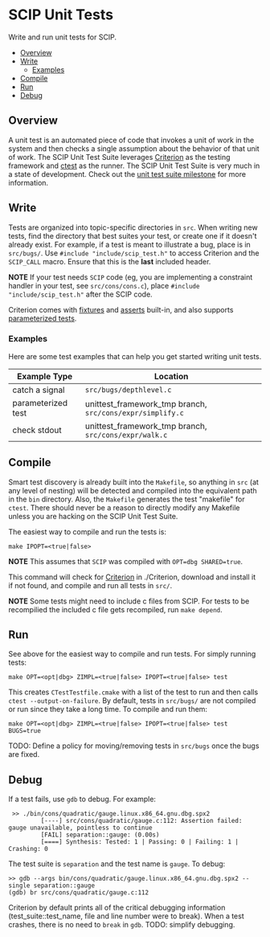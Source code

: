 # SCIP Unit Tests

Write and run unit tests for SCIP.

- [Overview](#overview)
- [Write](#write)
  - [Examples](#examples)
- [Compile](#compile)
- [Run](#run)
- [Debug](#debug)

## Overview

A unit test is an automated piece of code that invokes a unit of work in the system and then checks a single assumption about the behavior of that unit of work. The SCIP Unit Test Suite leverages [Criterion](http://criterion.readthedocs.io/en/master/) as the testing framework and [ctest](https://cmake.org/cmake/help/v2.8.8/ctest.html) as the runner. The SCIP Unit Test Suite is very much in a state of development. Check out the [unit test suite milestone](https://git.zib.de/integer/scip/milestones/2) for more information.

## Write

Tests are organized into topic-specific directories in `src`. When writing new tests, find the directory that best suites your test, or create one if it doesn't already exist. For example, if a test is meant to illustrate a bug, place is in `src/bugs/`. Use `#include "include/scip_test.h"` to access Criterion and the `SCIP_CALL` macro. Ensure that this is the **last** included header.

**NOTE** If your test needs `SCIP` code (eg, you are implementing a constraint handler in your test, see `src/cons/cons.c`), place `#include "include/scip_test.h"` after the SCIP code.

Criterion comes with [fixtures](http://criterion.readthedocs.io/en/master/starter.html?highlight=fixture#fixtures) and [asserts](http://criterion.readthedocs.io/en/master/assert.html) built-in, and also supports [parameterized tests](http://criterion.readthedocs.io/en/master/parameterized.html).

### Examples

Here are some test examples that can help you get started writing unit tests.

| Example Type| Location |
| ------ | ------ |
| catch a signal | `src/bugs/depthlevel.c` |
| parameterized test | unittest_framework_tmp branch, `src/cons/expr/simplify.c` |
| check stdout | unittest_framework_tmp branch, `src/cons/expr/walk.c` |

## Compile

Smart test discovery is already built into the `Makefile`, so anything in `src` (at any level of nesting) will be detected and compiled into the equivalent path in the `bin` directory. Also, the `Makefile` generates the test "makefile" for `ctest`. There should never be a reason to directly modify any Makefile unless you are hacking on the SCIP Unit Test Suite.

The easiest way to compile and run the tests is:

```
make IPOPT=<true|false>
```

**NOTE** This assumes that `SCIP` was compiled with `OPT=dbg SHARED=true`.

This command will check for [Criterion](http://criterion.readthedocs.io/en/master/) in ./Criterion, download and install it if not found, and compile and run all tests in `src/`.

**NOTE** Some tests might need to include c files from SCIP. For tests to be recompilied the included c file gets recompiled, run `make depend`.

## Run

See above for the easiest way to compile and run tests. For simply running tests:

```
make OPT=<opt|dbg> ZIMPL=<true|false> IPOPT=<true|false> test
```

This creates `CTestTestfile.cmake` with a list of the test to run and then calls `ctest --output-on-failure`. By default, tests in `src/bugs/` are not compiled or run since they take a long time. To compile and run them:

```
make OPT=<opt|dbg> ZIMPL=<true|false> IPOPT=<true|false> test BUGS=true
```

TODO: Define a policy for moving/removing tests in `src/bugs` once the bugs are fixed.

## Debug

If a test fails, use `gdb` to debug. For example:

```
 >> ./bin/cons/quadratic/gauge.linux.x86_64.gnu.dbg.spx2
         [----] src/cons/quadratic/gauge.c:112: Assertion failed: gauge unavailable, pointless to continue
         [FAIL] separation::gauge: (0.00s)
         [====] Synthesis: Tested: 1 | Passing: 0 | Failing: 1 | Crashing: 0
```

The test suite is `separation` and the test name is `gauge`. To debug:

```
>> gdb --args bin/cons/quadratic/gauge.linux.x86_64.gnu.dbg.spx2 --single separation::gauge
(gdb) br src/cons/quadratic/gauge.c:112
```

Criterion by default prints all of the critical debugging information (test_suite::test_name, file and line number were to break). When a test crashes, there is no need to `break` in `gdb`. TODO: simplify debugging.
